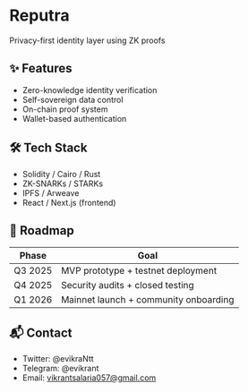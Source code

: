 # Reputra
Privacy-first identity layer using ZK proofs
## ✨ Features

- Zero-knowledge identity verification
- Self-sovereign data control
- On-chain proof system
- Wallet-based authentication

## 🛠️ Tech Stack

- Solidity / Cairo / Rust
- ZK-SNARKs / STARKs
- IPFS / Arweave
- React / Next.js (frontend)

## 🚧 Roadmap

| Phase | Goal |
|-------|------|
| Q3 2025 | MVP prototype + testnet deployment |
| Q4 2025 | Security audits + closed testing |
| Q1 2026 | Mainnet launch + community onboarding |

## 📬 Contact

- Twitter: @evikraNtt
- Telegram: @evikrant
- Email: vikrantsalaria057@gmail.com
